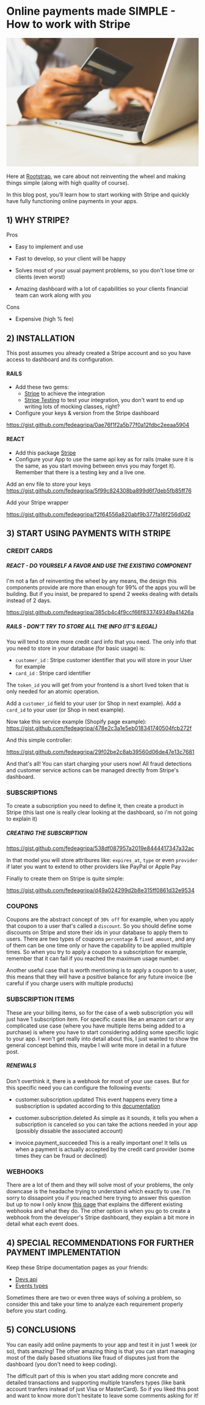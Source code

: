 # **Online payments made SIMPLE - How to work with Stripe**

![main image](images/payment.jpg)

Here at [Rootstrap](https://www.rootstrap.com/mobile-app-development-los-angeles/), we care about not reinventing the wheel and making things simple (along with high quality of course).

In this blog post, you’ll learn how to start working with Stripe and quickly have fully functioning online payments in your apps.


## 1) WHY STRIPE?

Pros

 - Easy to implement and use

 - Fast to develop, so your client will be happy

 - Solves most of your usual payment problems, so you don't lose time or clients (even worst)

 - Amazing dashboard with a lot of capabilities so your clients financial team can work along with you

Cons

 - Expensive (high % fee)

## 2) INSTALLATION

This post assumes you already created a Stripe account and so you have access to dashboard and its configuration.

#### RAILS

- Add these two gems:
    - [Stripe](https://github.com/stripe/stripe-ruby) to achieve the integration
    - [Stripe Testing](https://github.com/stripe-ruby-mock/stripe-ruby-mock) to test your integration, you don't want to end up writing lots of mocking classes, right?
- Configure your keys & version from the Stripe dashboard

https://gist.github.com/fedeagripa/0ae76f1f2a5b77f0a12fdbc2eeaa5904

#### REACT

- Add this package [Stripe](https://github.com/stripe/react-stripe-elements)
- Configure your App to use the same api key as for rails (make sure it is the same, as you start moving between envs you may forget it). Remember that there is a testing key and a live one.

Add an env file to store your keys
https://gist.github.com/fedeagripa/5f99c824308ba899d6f7deb5fb85ff76

Add your Stripe wrapper

https://gist.github.com/fedeagripa/f2f64556a820abf9b377fa16f256d0d2

## 3) START USING PAYMENTS WITH STRIPE

### CREDIT CARDS

##### REACT - DO YOURSELF A FAVOR AND USE THE EXISTING COMPONENT

I'm not a fan of reinventing the wheel by any means, the design this components provide are more than enough for 99% of the apps you will be building. But if you insist, be prepared to spend 2 weeks dealing with details instead of 2 days.

https://gist.github.com/fedeagripa/385cb4c4f9ccf66f833749349a41426a


##### RAILS - DON'T TRY TO STORE ALL THE INFO (IT'S ILEGAL)

You will tend to store more credit card info that you need. The only info that you need to store in your database (for basic usage) is:
  - `customer_id` : Stripe customer identifier that you will store in your User for example
  - `card_id` : Stripe card identifier

The `token_id` you will get from your frontend is a short lived token that is only needed for an atomic operation.

Add a `customer_id` field to your user (or Shop in next example).
Add a `card_id` to your user (or Shop in next example).

Now take this service example (Shopify page example):
https://gist.github.com/fedeagripa/478e2c3a1e5eb018341740504fcb272f

And this simple controller:

https://gist.github.com/fedeagripa/29f02be2c8ab39560d06de47e13c7681

And that's all! You can start charging your users now!
All fraud detections and customer service actions can be managed directly from Stripe's dashboard.

### SUBSCRIPTIONS
To create a subscription you need to define it, then create a product in Stripe (this last one is really clear looking at the dashboard, so i'm not going to explain it)

##### CREATING THE SUBSCRIPTION
https://gist.github.com/fedeagripa/538df087957a2019e8444417347a32ac

In that model you will store attribures like: `expires_at`, `type` or even `provider` if later you want to extend to other providers like PayPal or Apple Pay

Finally to create them on Stripe is quite simple:

https://gist.github.com/fedeagripa/d49a024299d2b8e315ff0861d32e9534

### COUPONS
Coupons are the abstract concept of `30% off` for example, when you apply that coupon to a user that's called a `discount`.
So you should define some discounts on Stripe and store their ids in your database to apply them to users.
There are two types of coupons `percentage` & `fixed amount`, and any of them can be one time only or have the capability to be applied multiple times. So when you try to apply a coupon to a subscription for example, remember that it can fail if you reached the maximum usage number.

Another useful case that is worth mentioning is to apply a coupon to a user, this means that they will have a positive balance for any future invoice (be careful if you charge users with multiple products)

### SUBSCRIPTION ITEMS
These are your billing items, so for the case of a web subscription you will just have 1 subscription item. For specific cases like an amazon cart or any complicated use case (where you have multiple items being added to a purchase) is where you have to start considering adding some specific logic to your app.
I won't get really into detail about this, I just wanted to show the general concept behind this, maybe I will write more in detail in a future post.

##### RENEWALS
Don't overthink it, there is a webhook for most of your use cases. But for this specific need you can configure the following events:

 - customer.subscription.updated
This event happens every time a susbscription is updated according to this [documentation](https://stripe.com/docs/billing/subscriptions/change)

 - customer.subscription.deleted
As simple as it sounds, it tells you when a subscription is canceled so you can take the actions needed in your app (possibly dissable the associated account)

 - invoice.payment_succeeded
This is a really important one! It tells us when a payment is actually accepted by the credit card provider (some times they can be fraud or declined)

### WEBHOOKS
There are a lot of them and they will solve most of your problems, the only downcase is the headache trying to understand which exactly to use.
I'm sorry to dissapoint you if you reached here trying to answer this question but up to now I only know [this page](https://stripe.com/docs/api/events/types) that explains the different existing webhooks and what they do. The other option is when you go to create a webhook from the developer's Stripe dashboard, they explain a bit more in detail what each event does.

## 4) SPECIAL RECOMMENDATIONS FOR FURTHER PAYMENT IMPLEMENTATION
Keep these Stripe documentation pages as your friends:
 - [Devs api](https://stripe.com/docs/api/)
 - [Events types](https://stripe.com/docs/api/events/types)

Sometimes there are two or even three ways of solving a problem, so consider this and take your time to analyze each requirement properly before you start coding.

## 5) CONCLUSIONS
You can easily add online payments to your app and test it in just 1 week (or so), thats amazing! The other amazing thing is that you can start managing most of the daily based situations like fraud of disputes just from the dashboard (you don't need to keep coding).

The difficult part of this is when you start adding more concrete and detailed transactions and supporting multiple transfers types (like bank account tranfers instead of just Visa or MasterCard). So if you liked this post and want to know more don't hesitate to leave some comments asking for it!

